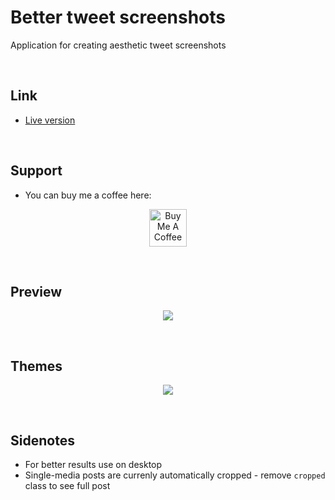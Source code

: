 # Better tweet screenshots

Application for creating aesthetic tweet screenshots

<br>

## Link

-   [Live version](http://bit.ly/better_tw_screenshots)

<br>

## Support

-   You can buy me a coffee here:
<p align="center">
  <a href="http://bit.ly/BuyMeACoffee-GitHub" target="_blank">
    <img src="https://cdn.buymeacoffee.com/buttons/v2/default-yellow.png" alt="Buy Me A Coffee" height="60px">
  </a>  
</p>

<br>

## Preview

<p align="center">
  <img src="https://user-images.githubusercontent.com/25122875/113517156-a7e2ab00-957e-11eb-8bd5-fcfd0fd0a248.png">
</p>

<br>

## Themes

<p align="center">
  <img src="https://user-images.githubusercontent.com/25122875/113517955-67d1f700-9583-11eb-840c-14aab39440c7.png">
</p>

<br>

## Sidenotes

-   For better results use on desktop
-   Single-media posts are currenly automatically cropped - remove `cropped` class to see full post
